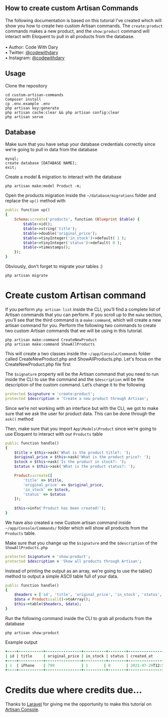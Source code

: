 ## How to create custom Artisan Commands

The following documentation is based on this tutorial I’ve created which will show you how to create two custom Artisan commands. The ```create:product``` commands makes a new product, and the ```show:product``` command will interact with Eloquent to pull in all products from the database. <br> <br>
•	Author: Code With Dary <br>
•	Twitter: [@codewithdary](https://twitter.com/codewithdary) <br>
•	Instagram: [@codewithdary](https://www.instagram.com/codewithdary/) <br>

## Usage <br>
Clone the repository <br>
```
cd custom-artisan-commands
Composer install
cp .env.example .env 
php artisan key:generate
php artisan cache:clear && php artisan config:clear 
php artisan serve 
```

## Database <br>

Make sure that you have setup your database credentials correctly since we’re going to pull in data from the database <br>
```
mysql;
create database [DATABASE NAME];
exit;
```

Create a model & migration to interact with the database
```
php artisan make:model Product -m; 
```

Open the products migration inside the ```~/database/migrations``` folder and replace the ```up()``` method with
```ruby
public function up()
{
    Schema::create('products', function (Blueprint $table) {
        $table->id();
        $table->string('title');
        $table->double('original_price');
        $table->tinyInteger('in_stock')->default( 1 );
        $table->tinyInteger('status')->default( 0 );
        $table->timestamps();
    });
}
```

Obviously, don't forget to migrate your tables :)
```
php artisan migrate
```

# Create custom Artisan command <br>
If you perform ```php artisan list``` inside the CLI, you’ll find a complete list of Artisan commands that you can perform. If you scroll up to the ```make``` section, you’ll see that the third command is a ```make:command```, which will create a new artisan command for you. Perform the following two commands to create two custom Artisan commands that we will be using in this tutorial. <br>
```
php artisan make:command CreateNewProduct
php artisan make:command ShowAllProducts
```

This will create a two classes inside the ```~/app/Console/Commands``` folder called CreateNewProduct.php and ShowAllProducts.php. Let's focus on the CreateNewProduct.php file first

The ```$signature``` property will be the Artisan command that you need to run inside the CLI to use the command and the ```$description``` will be the description of the custom command. Let’s change it to the following
```ruby
protected $signature = 'create:product';
protected $description = 'Create a new product through Artisan';
```

Since we’re not working with an interface but with the CLI, we got to make sure that we ask the user for product data. This can be done through the ```ask()``` method

Then, make sure that you import ```App\Models\Product``` since we’re going to use Eloquent to interact with our ```Products``` table
```ruby
public function handle()
{
    $title = $this->ask('What is the product title?: ');
    $original_price = $this->ask('What is the product price?: ');
    $stock = $this->ask('Is the product in stock?: ');
    $status = $this->ask('What is the product status?: ');

    Product::create([
        'title' => $title,
        'original_price' => $original_price,
        'in_stock' => $stock,
        'status' => $status
    ]);
    
    $this->info('Product has been created!');
}
```

We have also created a new Custom artisan command inside  ```~/app/Console/Commands/``` folder which will show all products from the ```Products``` table.

Make sure that you change up the ```$signature``` and the ```$description``` of the ```ShowAllProducts.php```
```ruby
protected $signature = 'show:product';
protected $description = 'Show all products through Artisan';
```

Instead of printing the output as an array, we’re going to use the table() method to output a simple ASCII table full of your data.
```ruby
public function handle()
{
    $headers = ['id', 'title', 'original_price', 'in_stock', 'status', 'Created at', 'Updated at'];
    $data = Product::all()->toArray();
    $this->table($headers, $data);
}
```

Run the following command inside the CLI to grab all products from the database
```
php artisan show:product
```

Example output
```ruby
+----+-----------+----------------+----------+--------+-----------------------------+-----------------------------+
| id | title     | original_price | in_stock | status | created_at                  | updated_at                  |
+----+-----------+----------------+----------+--------+-----------------------------+-----------------------------+
| 1  | iPhone    | 799            | 1       | 0       | 2021-07-29T12:58:28.000000Z | 2021-07-29T12:58:28.000000Z |
+----+-----------+----------------+----------+--------+-----------------------------+-----------------------------+
```

# Credits due where credits due…
Thanks to [Laravel](https://laravel.com/) for giving me the opportunity to make this tutorial on [Artisan Console](https://laravel.com/docs/8.x/artisan). 

